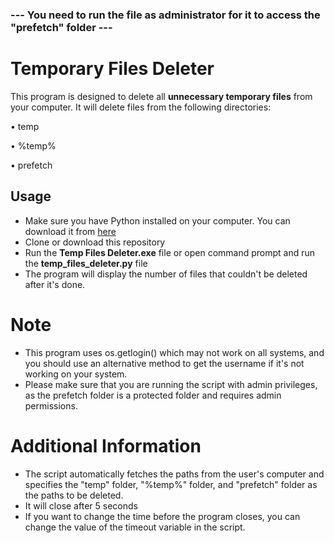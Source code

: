 ### --- You need to run the file as administrator for it to access the "prefetch" folder ---

# Temporary Files Deleter

This program is designed to delete all **unnecessary temporary files** from your computer. It will delete files from the following directories:

• temp 

• %temp%

• prefetch

## Usage

- Make sure you have Python installed on your computer. You can download it from [here](https://www.python.org/downloads/)
- Clone or download this repository
- Run the **Temp Files Deleter.exe** file or open command prompt and run the **temp_files_deleter.py** file
- The program will display the number of files that couldn't be deleted after it's done.

# Note
- This program uses os.getlogin() which may not work on all systems, and you should use an alternative method to get the username if it's not working on your system.
- Please make sure that you are running the script with admin privileges, as the prefetch folder is a protected folder and requires admin permissions.

# Additional Information

- The script automatically fetches the paths from the user's computer and specifies the "temp" folder, "%temp%" folder, and "prefetch" folder as the paths to be deleted.
- It will close after 5 seconds
- If you want to change the time before the program closes, you can change the value of the timeout variable in the script.
